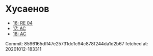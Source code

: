 # Хусаенов
- [16: RE 04](16.md)
- [17: AC](17.md)
- [18: AC](18.md)

Commit: 8596165dff47e25731dc1c94c878f244da1d2b67
 fetched at: 20201012-183311
